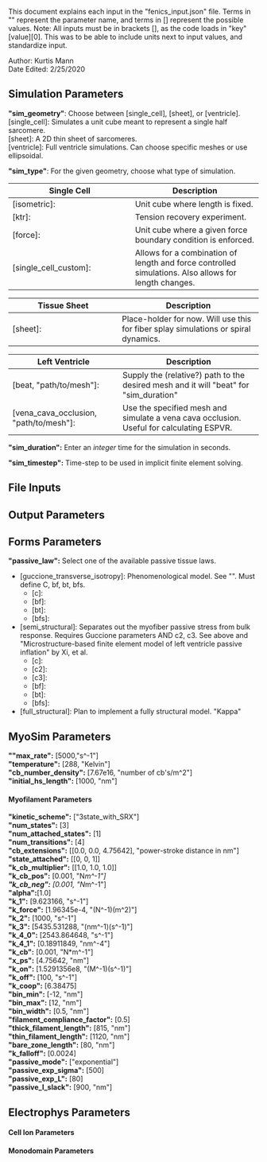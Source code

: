This document explains each input in the "fenics_input.json" file. Terms in "" represent the parameter name, and terms in [] represent the possible values.
Note: All inputs must be in brackets [], as the code loads in "key"[value][0]. This was to be able to include units next to input values, and standardize input.

Author: Kurtis Mann  
Date Edited: 2/25/2020  


## Simulation Parameters
**"sim_geometry"**: Choose between [single_cell], [sheet], or [ventricle].  
[single_cell]: Simulates a unit cube meant to represent a single half sarcomere.  
[sheet]: A 2D thin sheet of sarcomeres.  
[ventricle]: Full ventricle simulations. Can choose specific meshes or use ellipsoidal.  

**"sim_type"**: For the given geometry, choose what type of simulation.  

**Single Cell** | Description   
----------------|-------  
[isometric]:| Unit cube where length is fixed.
[ktr]:| Tension recovery experiment.  
[force]:| Unit cube where a given force boundary condition is enforced.  
[single_cell_custom]:&nbsp;&nbsp;&nbsp;&nbsp;&nbsp;&nbsp;&nbsp;&nbsp;&nbsp;&nbsp;&nbsp;&nbsp;&nbsp;&nbsp;&nbsp;&nbsp;&nbsp;| Allows for a combination of length and force controlled simulations. Also allows for length changes.  

Tissue Sheet | Description
-------------|---------------
[sheet]:&nbsp;&nbsp;&nbsp;&nbsp;&nbsp;&nbsp;&nbsp;&nbsp;&nbsp;&nbsp;&nbsp;&nbsp;&nbsp;&nbsp;&nbsp;&nbsp;&nbsp;&nbsp;&nbsp;&nbsp;&nbsp;&nbsp;&nbsp;&nbsp;&nbsp;&nbsp;&nbsp;&nbsp;&nbsp;&nbsp;&nbsp;&nbsp;&nbsp;&nbsp;| Place-holder for now. Will use this for fiber splay simulations or spiral dynamics.  

Left Ventricle | Description
---------------|--------------
[beat, "path/to/mesh"]:| Supply the (relative?) path to the desired mesh and it will "beat" for "sim_duration"  
[vena_cava_occlusion, "path/to/mesh"]:| Use the specified mesh and simulate a vena cava occlusion. Useful for calculating ESPVR.  

**"sim_duration":** Enter an *integer* time for the simulation in seconds.  

**"sim_timestep":** Time-step to be used in implicit finite element solving.  

## File Inputs

## Output Parameters

## Forms Parameters
**"passive_law":** Select one of the available passive tissue laws.  
* [guccione_transverse_isotropy]: Phenomenological model. See "". Must define C, bf, bt, bfs.  
    * [c]:  
    * [bf]:  
    * [bt]:  
    * [bfs]:  
* [semi_structural]: Separates out the myofiber passive stress from bulk response. Requires Guccione parameters AND c2, c3. See above and "Microstructure-based finite element model of left ventricle passive inflation" by Xi, et al.  
    * [c]:  
    * [c2]:  
    * [c3]:  
    * [bf]:  
    * [bt]:  
    * [bfs]:  
* [full_structural]: Plan to implement a fully structural model.
  "Kappa"

## MyoSim Parameters  
**""max_rate":** [5000,"s^-1"]  
**"temperature":** [288, "Kelvin"]  
**"cb_number_density":** [7.67e16, "number of cb's/m^2"]  
**"initial_hs_length":** [1000, "nm"]  

#### Myofilament Parameters  
  **"kinetic_scheme":** ["3state_with_SRX"]  
  **"num_states":** [3]  
  **"num_attached_states":** [1]  
  **"num_transitions":** [4]  
  **"cb_extensions":** [[0.0, 0.0, 4.75642], "power-stroke distance in nm"]  
  **"state_attached":** [[0, 0, 1]]  
  **"k_cb_multiplier":** [[1.0, 1.0, 1.0]]  
  **"k_cb_pos":** [0.001, "N*m^-1"]  
  **"k_cb_neg":** [0.001, "N*m^-1"]  
  **"alpha":**[1.0]  
  **"k_1":** [9.623166, "s^-1"]  
  **"k_force":** [1.96345e-4, "(N^-1)(m^2)"]  
  **"k_2":** [1000, "s^-1"]  
  **"k_3":** [5435.531288, "(nm^-1)(s^-1)"]  
  **"k_4_0":** [2543.864648, "s^-1"]  
  **"k_4_1":** [0.18911849, "nm^-4"]  
  **"k_cb":** [0.001, "N*m^-1"]  
  **"x_ps":** [4.75642, "nm"]  
  **"k_on":** [1.5291356e8, "(M^-1)(s^-1)"]  
  **"k_off":** [100, "s^-1"]  
  **"k_coop":** [6.38475]  
  **"bin_min":** [-12, "nm"]  
  **"bin_max":** [12, "nm"]  
  **"bin_width":** [0.5, "nm"]  
  **"filament_compliance_factor":** [0.5]  
  **"thick_filament_length":** [815, "nm"]  
  **"thin_filament_length":** [1120, "nm"]  
  **"bare_zone_length":** [80, "nm"]  
  **"k_falloff":** [0.0024]  
  **"passive_mode":** ["exponential"]  
  **"passive_exp_sigma":** [500]  
  **"passive_exp_L":** [80]  
  **"passive_l_slack":** [900, "nm"]  

## Electrophys Parameters
#### Cell Ion Parameters
#### Monodomain Parameters
